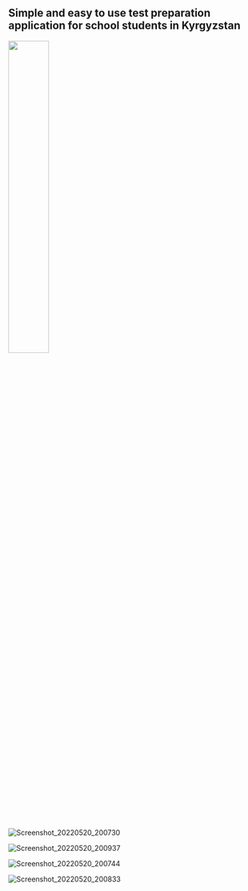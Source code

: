 ## Simple and easy to use test preparation application for school students in Kyrgyzstan


<img src="https://user-images.githubusercontent.com/70685477/169546209-974550c7-5f27-4286-845d-fb71095613bd.png" width=40% height=40%>

![Screenshot_20220520_200730](https://user-images.githubusercontent.com/70685477/169546261-29a12304-37dc-4966-a7a6-38341a04d161.png)

![Screenshot_20220520_200937](https://user-images.githubusercontent.com/70685477/169546284-562db9f2-21c1-4798-9b3d-942e3fad4b81.png)

![Screenshot_20220520_200744](https://user-images.githubusercontent.com/70685477/169546295-6b847dfb-785b-448b-9012-3975f3899417.png)

![Screenshot_20220520_200833](https://user-images.githubusercontent.com/70685477/169546308-16a4d191-1d1f-4749-98cf-1b82f5dc2391.png)
